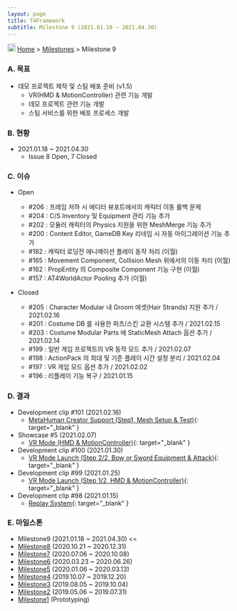 ```yaml
---
layout: page
title: T4Framework
subtitle: Milestone 9 (2021.01.18 ~ 2021.04.30)
---
```

<img src="https://t4framework.com/img/Folders2.png" width="18px" height="18px"> [Home](https://t4framework.com/index) > [Milestones](https://t4framework.com/T4Framework_Milestones/) > Milestone 9

### A. 목표

- 데모 프로젝트 제작 및 스팀 배포 준비 (v1.5)
  - VR(HMD & MotionController) 관련 기능 개발
  - 데모 프로젝트 관련 기능 개발
  - 스팀 서비스를 위한 배포 프로세스 개발

### B. 현황

- 2021.01.18 ~ 2021.04.30
  - Issue 8 Open, 7 Closed

### C. 이슈

- Open
  - #206 : 프레임 저하 시 에디터 뷰포트에서의 캐릭터 이동 롤백 문제
  - #204 : C/S Inventory 및 Equipment 관리 기능 추가
  - #202 : 모듈러 캐릭터의 Physics 지원을 위한 MeshMerge 기능 추가
  - #200 : Content Editor, GameDB Key 리네임 시 자동 마이그레이션 기능 추가
  - #182 : 캐릭터 로딩전 애니메이션 플레이 동작 처리 (이월)
  - #165 : Movement Component, Collision Mesh 위에서의 이동 처리 (이월)
  - #162 : PropEntity 의 Composite Component 기능 구현 (이월)
  - #157 : AT4WorldActor Pooling 추가 (이월)
    
- Closed
  - #205 : Character Modular 내 Groom 에셋(Hair Strands) 지원 추가 / 2021.02.16
  - #201 : Costume DB 를 사용한 파츠/스킨 교환 시스템 추가 / 2021.02.15
  - #203 : Costume Modular Parts 에 StaticMesh Attach 옵션 추가 / 2021.02.14
  - #199 : 일반 게임 프로젝트의 VR 동작 모드 추가 / 2021.02.07
  - #198 : ActionPack 의 최대 및 기준 플레이 시간 설정 분리 / 2021.02.04
  - #197 : VR 게임 모드 옵션 추가 / 2021.02.02
  - #196 : 리플레이 기능 복구 / 2021.01.15

### D. 결과

- Development clip #101 (2021.02.16)
  - [MetaHuman Creator Support (Step1, Mesh Setup & Test)](https://youtu.be/KQWv8CD-HWY){: target="_blank" } 
- Showcase #5 (2021.02.07)
  - [VR Mode (HMD & MotionController)](https://youtu.be/evzdpNTg3-4){: target="_blank" } 
- Development clip #100 (2021.01.30)
  - [VR Mode Launch (Step 2/2, Bow or Sword Equipment & Attack)](https://youtu.be/DRYJdIe8yBM){: target="_blank" } 
- Development clip #99 (2021.01.25)
  - [VR Mode Launch (Step 1/2, HMD & MotionController)](https://youtu.be/1x5IekbXC1A){: target="_blank" } 
- Development clip #98 (2021.01.15)
  - [Replay System](https://youtu.be/-xW_vdxDJX0){: target="_blank" } 
  
### E. 마일스톤

- Milestone9 (2021.01.18 ~ 2021.04.30) <=
- [Milestone8](https://t4framework.com/T4Framework_Milestone8_Achieved/) (2020.10.21 ~ 2020.12.31)
- [Milestone7](https://t4framework.com/T4Framework_Milestone7_Achieved/) (2020.07.06 ~ 2020.10.08)
- [Milestone6](https://t4framework.com/T4Framework_Milestone6_Achieved/) (2020.03.23 ~ 2020.06.26)
- [Milestone5](https://t4framework.com/T4Framework_Milestone5_Achieved/) (2020.01.06 ~ 2020.03.13)
- [Milestone4](https://t4framework.com/T4Framework_Milestone4_Achieved/) (2019.10.07 ~ 2019.12.20)
- [Milestone3](https://t4framework.com/T4Framework_Milestone3_Achieved/) (2019.08.05 ~ 2019.10.04)
- [Milestone2](https://t4framework.com/T4Framework_Milestone2_Achieved/) (2019.05.06 ~ 2019.07.31)
- [Milestone1](https://t4framework.com/T4Framework_Milestone1_Achieved/) (Prototyping)
